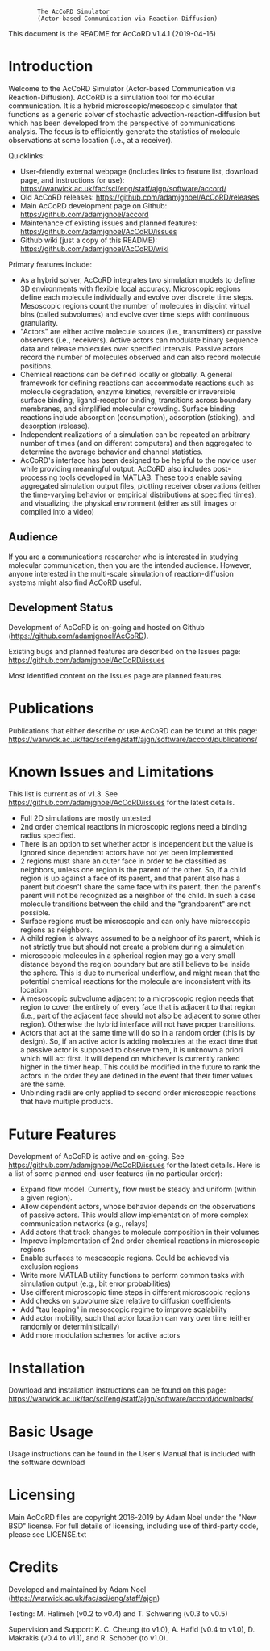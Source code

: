 
            The AcCoRD Simulator
            (Actor-based Communication via Reaction-Diffusion)

This document is the README for AcCoRD v1.4.1 (2019-04-16)

# Introduction

Welcome to the AcCoRD Simulator (Actor-based Communication via Reaction-Diffusion). AcCoRD is a simulation tool for molecular communication. It is a hybrid microscopic/mesoscopic simulator that functions as a generic solver of stochastic advection-reaction-diffusion but which has been developed from the perspective of communications analysis. The focus is to efficiently generate the statistics of molecule observations at some location (i.e., at a receiver).

Quicklinks:
* User-friendly external webpage (includes links to feature list, download page, and instructions for use): https://warwick.ac.uk/fac/sci/eng/staff/ajgn/software/accord/
* Old AcCoRD releases: https://github.com/adamjgnoel/AcCoRD/releases
* Main AcCoRD development page on Github: https://github.com/adamjgnoel/accord
* Maintenance of existing issues and planned features: https://github.com/adamjgnoel/AcCoRD/issues
* Github wiki (just a copy of this README): https://github.com/adamjgnoel/AcCoRD/wiki

Primary features include:
* As a hybrid solver, AcCoRD integrates two simulation models to define 3D environments with flexible local accuracy.  Microscopic regions define each molecule individually and evolve over discrete time steps. Mesoscopic regions count the number of molecules in disjoint virtual bins (called subvolumes) and evolve over time steps with continuous granularity.
* "Actors" are either active molecule sources (i.e., transmitters) or passive observers (i.e., receivers). Active actors can modulate binary sequence data and release molecules over specified intervals. Passive actors record the number of molecules observed and can also record molecule positions.
* Chemical reactions can be defined locally or globally. A general framework for defining reactions can accommodate reactions such as molecule degradation, enzyme kinetics, reversible or irreversible surface binding, ligand-receptor binding, transitions across boundary membranes, and simplified molecular crowding. Surface binding reactions include absorption (consumption), adsorption (sticking), and desorption (release).
* Independent realizations of a simulation can be repeated an arbitrary number of times (and on different computers) and then aggregated to determine the average behavior and channel statistics.
* AcCoRD's interface has been designed to be helpful to the novice user while providing meaningful output. AcCoRD also includes post-processing tools developed in MATLAB. These tools enable saving aggregated simulation output files, plotting receiver observations (either the time-varying behavior or empirical distributions at specified times), and visualizing the physical environment (either as still images or compiled into a video)

## Audience

If you are a communications researcher who is interested in studying molecular communication, then you are the intended audience. However, anyone interested in the multi-scale simulation of reaction-diffusion systems might also find AcCoRD useful.

## Development Status

Development of AcCoRD is on-going and hosted on Github (https://github.com/adamjgnoel/AcCoRD).

Existing bugs and planned features are described on the Issues page: https://github.com/adamjgnoel/AcCoRD/issues

Most identified content on the Issues page are planned features.

# Publications

Publications that either describe or use AcCoRD can be found at this page: https://warwick.ac.uk/fac/sci/eng/staff/ajgn/software/accord/publications/

# Known Issues and Limitations

This list is current as of v1.3. See https://github.com/adamjgnoel/AcCoRD/issues for the latest details.
* Full 2D simulations are mostly untested
* 2nd order chemical reactions in microscopic regions need a binding radius specified.
* There is an option to set whether actor is independent but the value is ignored since dependent actors have not yet been implemented
* 2 regions must share an outer face in order to be classified as neighbors, unless one region is the parent of the other. So, if a child region is up against a face of its parent, and that parent also has a parent but doesn't share the same face with its parent, then the parent's parent will not be recognized as a neighbor of the child. In such a case molecule transitions between the child and the "grandparent" are not possible.
* Surface regions must be microscopic and can only have microscopic regions as neighbors.
* A child region is always assumed to be a neighbor of its parent, which is not strictly true but should not create a problem during a simulation
* microscopic molecules in a spherical region may go a very small distance beyond the region boundary but are still believe to be inside the sphere. This is due to numerical underflow, and might mean that the potential chemical reactions for the molecule are inconsistent with its location.
* A mesoscopic subvolume adjacent to a microscopic region needs that region to cover the entirety of every face that is adjacent to that region (i.e., part of the adjacent face should not also be adjacent to some other region). Otherwise the hybrid interface will not have proper transitions.
* Actors that act at the same time will do so in a random order (this is by design). So, if an active actor is adding molecules at the exact time that a passive actor is supposed to observe them, it is unknown a priori which will act first. It will depend on whichever is currently ranked higher in the timer heap. This could be modified in the future to rank the actors in the order they are defined in the event that their timer values are the same.
* Unbinding radii are only applied to second order microscopic reactions that have multiple products.


# Future Features

Development of AcCoRD is active and on-going. See https://github.com/adamjgnoel/AcCoRD/issues for the latest details. Here is a list of some planned end-user features (in no particular order):
* Expand flow model. Currently, flow must be steady and uniform (within a given region).
* Allow dependent actors, whose behavior depends on the observations of passive actors. This would allow implementation of more complex communication networks (e.g., relays)
* Add actors that track changes to molecule composition in their volumes
* Improve implementation of 2nd order chemical reactions in microscopic regions
* Enable surfaces to mesoscopic regions. Could be achieved via exclusion regions
* Write more MATLAB utility functions to perform common tasks with simulation output (e.g., bit error probabilities)
* Use different microscopic time steps in different microscopic regions
* Add checks on subvolume size relative to diffusion coefficients
* Add "tau leaping" in mesoscopic regime to improve scalability
* Add actor mobility, such that actor location can vary over time (either randomly or deterministically)
* Add more modulation schemes for active actors


# Installation

Download and installation instructions can be found on this page: https://warwick.ac.uk/fac/sci/eng/staff/ajgn/software/accord/downloads/


# Basic Usage

Usage instructions can be found in the User's Manual that is included with the software download


# Licensing

Main AcCoRD files are copyright 2016-2019 by Adam Noel under the "New BSD" license. For full details of licensing, including use of third-party code, please see LICENSE.txt

# Credits

Developed and maintained by Adam Noel (https://warwick.ac.uk/fac/sci/eng/staff/ajgn)

Testing: M. Halimeh (v0.2 to v0.4) and T. Schwering (v0.3 to v0.5)

Supervision and Support: K. C. Cheung (to v1.0), A. Hafid (v0.4 to v1.0), D. Makrakis (v0.4 to v1.1), and R. Schober  (to v1.0).